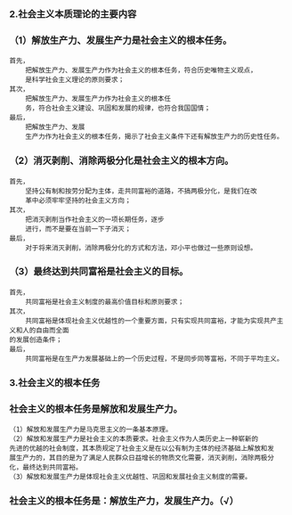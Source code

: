 
### 2.社会主义本质理论的主要内容
### （1）解放生产力、发展生产力是社会主义的根本任务。
    首先，
        把解放生产力、发展生产力作为社会主义的根本任务，符合历史唯物主义观点，
        是科学社会主义理论的原则要求；
    其次，
        把解放生产力、发展生产力作为社会主义的根本任
        务，符合社会主义建设、巩固和发展的规律，也符合我国国情；
    最后，
        把解放生产力、发展
        生产力作为社会主义的根本任务，揭示了社会主义条件下还有解放生产力的历史性任务。


### （2）消灭剥削、消除两极分化是社会主义的根本方向。
    首先，
        坚持公有制和按劳分配为主体，走共同富裕的道路，不搞两极分化，是我们在改
        革中必须牢牢坚持的社会主义方向；
    其次，
        把消灭剥削当作社会主义的一项长期任务，逐步
        进行，而不是要在当前一下子消灭；
    最后，
        对于将来消灭剥削，消除两极分化的方式和方法，邓小平也做过一些原则设想。

### （3）最终达到共同富裕是社会主义的目标。
    首先，
        共同富裕是社会主义制度的最高价值目标和原则要求；
    其次，
        共同富裕是体现社会主义优越性的一个重要方面，只有实现共同富裕，才能为实现共产主义和人的自由而全面
    的发展创造条件；
    最后，
        共同富裕是在生产力发展基础上的一个历史过程，不是同步同等富裕，不同于平均主义。
        
### 3.社会主义的根本任务
### 社会主义的根本任务是解放和发展生产力。
    （1）解放和发展生产力是马克思主义的一条基本原理。
    （2）解放和发展生产力是社会主义的本质要求。社会主义作为人类历史上一种崭新的
    先进的优越的社会制度，其本质规定了社会主义是在以公有制为主体的经济基础上解放和发
    展生产力的，其目的是为了满足人民群众日益增长的物质文化需要，消灭剥削，消除两极分
    化，最终达到共同富裕。
    （3）解放和发展生产力是体现社会主义优越性、巩固和发展社会主义制度的需要。


### 社会主义的根本任务是：解放生产力，发展生产力。（√）
